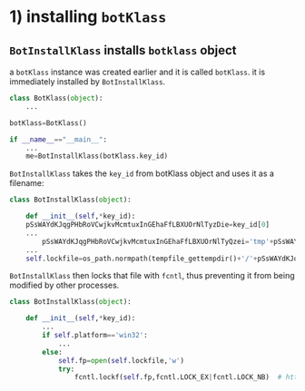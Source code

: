 # 1) installing `botKlass`
## `BotInstallKlass` installs `botklass` object
a `botKlass` instance was created earlier and it is called `botKlass`. it is immediately installed by `BotInstallKlass`.
```python
class BotKlass(object):
    ...

botKlass=BotKlass()

if __name__=="__main__":
    ...
    me=BotInstallKlass(botKlass.key_id)
```
`BotInstallKlass` takes the `key_id` from botKlass object and uses it as a filename:
```python
class BotInstallKlass(object):

    def __init__(self,*key_id):
    pSsWAYdKJqgPHbRoVCwjkvMcmtuxInGEhaFfLBXUOrNlTyzDie=key_id[0]
    ...
        pSsWAYdKJqgPHbRoVCwjkvMcmtuxInGEhaFfLBXUOrNlTyQzei='tmp'+pSsWAYdKJqgPHbRoVCwjkvMcmtuxInGEhaFfLBXUOrNlTyzDie.lower()
    ...
    self.lockfile=os_path.normpath(tempfile_gettempdir()+'/'+pSsWAYdKJqgPHbRoVCwjkvMcmtuxInGEhaFfLBXUOrNlTyQzei)
```
`BotInstallKlass` then locks that file with `fcntl`, thus preventing it from being modified by other processes.
```python
class BotInstallKlass(object):

    def __init__(self,*key_id):
        ...
        if self.platform=='win32':
            ...
        else:
            self.fp=open(self.lockfile,'w')
            try:
                fcntl.lockf(self.fp,fcntl.LOCK_EX|fcntl.LOCK_NB)  # http://tilde.town/~cristo/file-locking-in-python.html
```

